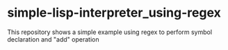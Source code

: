 # simple-lisp-interpreter_using-regex
This repository shows a simple example using regex to perform symbol declaration and "add" operation
